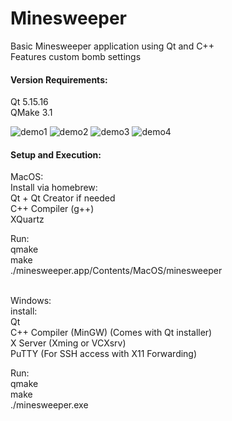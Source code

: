 # Minesweeper

Basic Minesweeper application using Qt and C++ <br>
Features custom bomb settings

#### Version Requirements:
Qt 5.15.16 <br>
QMake 3.1

![demo1](https://github.com/user-attachments/assets/97c91386-1fe2-47bc-8ce9-ffa03598f02c)
![demo2](https://github.com/user-attachments/assets/73be1a80-7295-4acd-af22-575cd50e1aa2)
![demo3](https://github.com/user-attachments/assets/3d5983fa-be1f-4244-b694-539da8d57f9d)
![demo4](https://github.com/user-attachments/assets/eac0bbb2-0527-461c-8dd9-874a79544c1b)



#### Setup and Execution:

MacOS: <br>
Install via homebrew: <br>
Qt + Qt Creator if needed <br>
C++ Compiler (g++) <br>
XQuartz <br>

Run:<br>
qmake<br>
make<br>
./minesweeper.app/Contents/MacOS/minesweeper<br><br>


Windows:<br>
install:<br>
Qt<br>
C++ Compiler (MinGW) (Comes with Qt installer)<br>
X Server (Xming or VCXsrv)<br>
PuTTY (For SSH access with X11 Forwarding)<br>

Run:<br>
qmake<br>
make<br>
./minesweeper.exe
